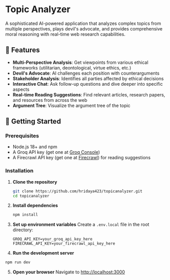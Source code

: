 # Topic Analyzer

A sophisticated AI-powered application that analyzes complex topics from multiple perspectives, plays devil's advocate, and provides comprehensive moral reasoning with real-time web research capabilities.

## 🧠 Features

- **Multi-Perspective Analysis**: Get viewpoints from various ethical frameworks (utilitarian, deontological, virtue ethics, etc.)
- **Devil's Advocate**: AI challenges each position with counterarguments
- **Stakeholder Analysis**: Identifies all parties affected by ethical decisions
- **Interactive Chat**: Ask follow-up questions and dive deeper into specific aspects
- **Real-time Reading Suggestions**: Find relevant articles, research papers, and resources from across the web
- **Argument Tree**: Visualize the argument tree of the topic

## 🚀 Getting Started

### Prerequisites

- Node.js 18+ and npm
- A Groq API key (get one at [Groq Console](https://console.groq.com/))
- A Firecrawl API key (get one at [Firecrawl](https://firecrawl.dev/)) for reading suggestions

### Installation

1. **Clone the repository**
   ```bash
   git clone https://github.com/hridaya423/topicanalyzer.git
   cd topicanalyzer
   ```

2. **Install dependencies**
   ```bash
   npm install
   ```

3. **Set up environment variables**
   Create a `.env.local` file in the root directory:
   ```env
   GROQ_API_KEY=your_groq_api_key_here
   FIRECRAWL_API_KEY=your_firecrawl_api_key_here
   ```

4. **Run the development server**
```bash
npm run dev
   ```

5. **Open your browser**
   Navigate to [http://localhost:3000](http://localhost:3000)


